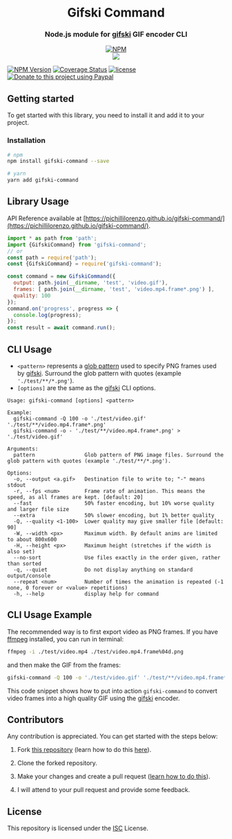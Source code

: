 <div align="center">

# Gifski Command

### Node.js module for [gifski](https://github.com/ImageOptim/gifski) GIF encoder CLI

[![NPM](https://nodei.co/npm/gifski-command.png?compact=true)](https://nodei.co/npm/gifski-command/)
<br />
[![](https://img.shields.io/npm/dt/gifski-command.svg?style=flat-square)](https://www.npmjs.com/package/gifski-command)

</div>

[![NPM Version](https://badgen.net/npm/v/gifski-command)](https://npmjs.org/package/gifski-command)
[![Coverage Status](https://coveralls.io/repos/github/pichillilorenzo/gifski-command/badge.svg?branch=main)](https://coveralls.io/github/pichillilorenzo/gifski-command?branch=main)
[![license](https://img.shields.io/github/license/pichillilorenzo/gifski-command)](/LICENSE)
[![Donate to this project using Paypal](https://img.shields.io/badge/paypal-donate-yellow.svg)](https://www.paypal.me/LorenzoPichilli)

## Getting started

To get started with this library, you need to install it and add it to your project.

### Installation

```bash
# npm
npm install gifski-command --save

# yarn
yarn add gifski-command
```

## Library Usage

API Reference available at [https://pichillilorenzo.github.io/gifski-command/](https://pichillilorenzo.github.io/gifski-command/).

```javascript
import * as path from 'path';
import {GifskiCommand} from 'gifski-command';
// or
const path = require('path');
const {GifskiCommand} = require('gifski-command');

const command = new GifskiCommand({
  output: path.join(__dirname, 'test', 'video.gif'),
  frames: [ path.join(__dirname, 'test', 'video.mp4.frame*.png') ],
  quality: 100
});
command.on('progress', progress => {
  console.log(progress);
});
const result = await command.run();
```

## CLI Usage

- `<pattern>` represents a [glob pattern](https://www.npmjs.com/package/glob) used to specify PNG frames used by [gifski](https://github.com/ImageOptim/gifski). Surround the glob pattern with quotes (example `'./test/**/*.png'`).
- `[options]` are the same as the [gifski](https://github.com/ImageOptim/gifski) CLI options.

```
Usage: gifski-command [options] <pattern>

Example: 
  gifski-command -Q 100 -o './test/video.gif' './test/**/video.mp4.frame*.png'
  gifski-command -o - './test/**/video.mp4.frame*.png' > './test/video.gif'

Arguments:
  pattern                Glob pattern of PNG image files. Surround the glob pattern with quotes (example './test/**/*.png').

Options:
  -o, --output <a.gif>   Destination file to write to; "-" means stdout
  -r, --fps <num>        Frame rate of animation. This means the speed, as all frames are kept. [default: 20]
  --fast                 50% faster encoding, but 10% worse quality and larger file size
  --extra                50% slower encoding, but 1% better quality
  -Q, --quality <1-100>  Lower quality may give smaller file [default: 90]
  -W, --width <px>       Maximum width. By default anims are limited to about 800x600
  -H, --height <px>      Maximum height (stretches if the width is also set)
  --no-sort              Use files exactly in the order given, rather than sorted
  -q, --quiet            Do not display anything on standard output/console
  --repeat <num>         Number of times the animation is repeated (-1 none, 0 forever or <value> repetitions)
  -h, --help             display help for command
```

## CLI Usage Example

The recommended way is to first export video as PNG frames. If you have [ffmpeg](https://ffmpeg.org/) installed, you can run in terminal:

```bash
ffmpeg -i ./test/video.mp4 ./test/video.mp4.frame%04d.png
```

and then make the GIF from the frames:

```bash
gifski-command -Q 100 -o './test/video.gif' './test/**/video.mp4.frame*.png'
```

This code snippet shows how to put into action `gifski-command` to convert video frames into a high quality GIF using the [gifski](https://github.com/ImageOptim/gifski) encoder.

## Contributors

Any contribution is appreciated. You can get started with the steps below:

1. Fork [this repository](https://github.com/pichillilorenzo/gifski-command) (learn how to do this [here](https://help.github.com/articles/fork-a-repo)).

2. Clone the forked repository.

3. Make your changes and create a pull request ([learn how to do this](https://docs.github.com/en/github/collaborating-with-issues-and-pull-requests/creating-a-pull-request)).

4. I will attend to your pull request and provide some feedback.

## License

This repository is licensed under the [ISC](LICENSE) License.

